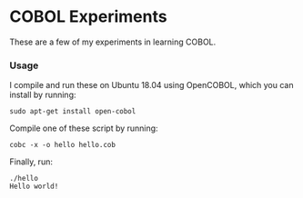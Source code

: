 # COBOL Experiments

These are a few of my experiments in learning COBOL.

### Usage

I compile and run these on Ubuntu 18.04 using
OpenCOBOL, which you can install by running:

`sudo apt-get install open-cobol`

Compile one of these script by running:

`cobc -x -o hello hello.cob`

Finally, run:

```
./hello
Hello world!
```
